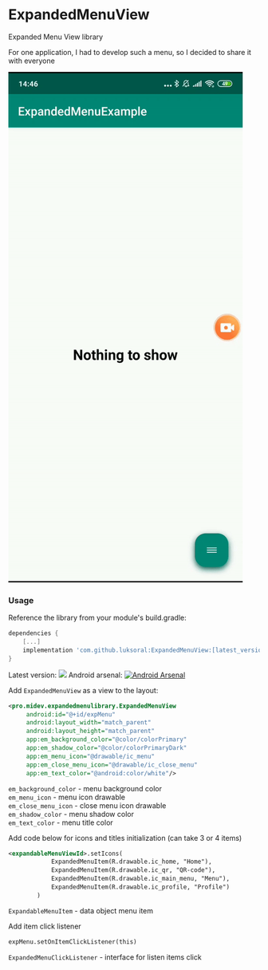 # ExpandedMenuView
Expanded Menu View library

For one application, I had to develop such a menu, so I decided to share it with everyone

![simple](images/expandedmenuview.gif)

### Usage

Reference the library from your module's build.gradle:

``` gradle
dependencies {
    [...]
    implementation 'com.github.luksoral:ExpandedMenuView:[latest_version]'
}
```

Latest version: [![](https://jitpack.io/v/luksoral/ExpandedMenuView.svg)](https://jitpack.io/#luksoral/ExpandedMenuView)
Android arsenal: [![Android Arsenal]( https://img.shields.io/badge/Android%20Arsenal-Expanded%20Menu%20View-green.svg?style=flat )]( https://android-arsenal.com/details/1/7809 )

Add `ExpandedMenuView` as a view to the layout:

``` xml
<pro.midev.expandedmenulibrary.ExpandedMenuView
     android:id="@+id/expMenu"
     android:layout_width="match_parent"
     android:layout_height="match_parent"
     app:em_background_color="@color/colorPrimary"
     app:em_shadow_color="@color/colorPrimaryDark"
     app:em_menu_icon="@drawable/ic_menu"
     app:em_close_menu_icon="@drawable/ic_close_menu"
     app:em_text_color="@android:color/white"/>
```

`em_background_color` - menu background color\
`em_menu_icon` - menu icon drawable\
`em_close_menu_icon` - close menu icon drawable\
`em_shadow_color` - menu shadow color\
`em_text_color` - menu title color

Add code below for icons and titles initialization (can take 3 or 4 items)

``` xml
<expandableMenuViewId>.setIcons(
            ExpandedMenuItem(R.drawable.ic_home, "Home"),
            ExpandedMenuItem(R.drawable.ic_qr, "QR-code"),
            ExpandedMenuItem(R.drawable.ic_main_menu, "Menu"),
            ExpandedMenuItem(R.drawable.ic_profile, "Profile")
        )
```

`ExpandableMenuItem` - data object menu item

Add item click listener
``` xml
expMenu.setOnItemClickListener(this)
```

`ExpandedMenuClickListener` - interface for listen items click
